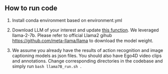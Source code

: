 ## How to run code 

1. Install conda environment based on environment.yml

2. Download LLM of your interest and update [this function](https://github.com/kim-sanghwan/PALM/blob/99628cdc543752b108d3f65891b809ff39c98c8b/action_anticipation_module/EGO4D-prediction/utils/prompt_utils.py#L8). We leveraged llama-2-7b. Please refer to official Llama2 gihub https://github.com/meta-llama/llama to download the model weight.

4. We assume you already have the results of action recognition and image captioning models as json files. You should also have Ego4D video clips and annotations. Change corresponding directories in the codebase and simply run ```bash llama7B_run.sh ```.



